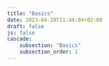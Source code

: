 ```yaml
---
title: "Basics"
date: 2023-04-28T11:44:04+02:00
draft: false
js: false
cascade:
    subsection: "Basics"
    subsection_order: 1
---
```



